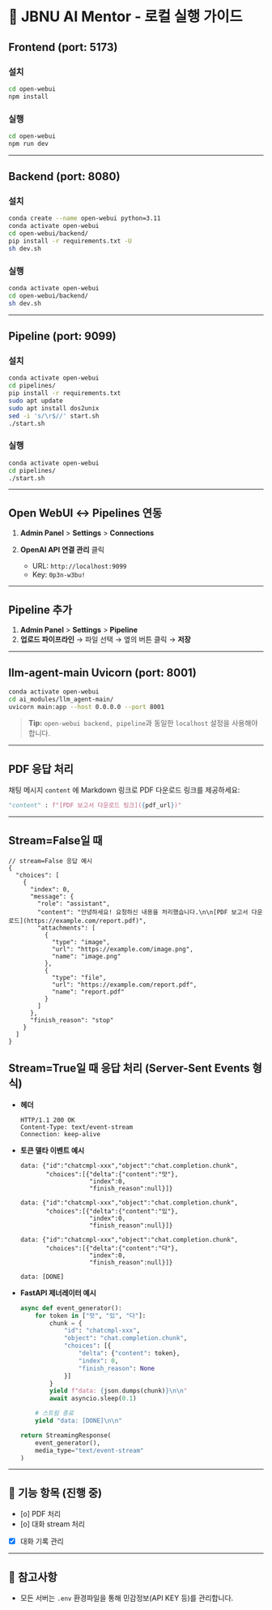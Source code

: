 
# 🤖 JBNU AI Mentor - 로컬 실행 가이드

## Frontend (port: 5173)

### 설치
```bash
cd open-webui
npm install
```

### 실행

```bash
cd open-webui
npm run dev
```

---

## Backend (port: 8080)

### 설치

```bash
conda create --name open-webui python=3.11
conda activate open-webui
cd open-webui/backend/
pip install -r requirements.txt -U
sh dev.sh
```

### 실행

```bash
conda activate open-webui
cd open-webui/backend/
sh dev.sh
```

---

## Pipeline (port: 9099)

### 설치

```bash
conda activate open-webui
cd pipelines/
pip install -r requirements.txt
sudo apt update
sudo apt install dos2unix
sed -i 's/\r$//' start.sh
./start.sh
```

### 실행

```bash
conda activate open-webui
cd pipelines/
./start.sh
```

---

## Open WebUI ↔ Pipelines 연동

1. **Admin Panel** > **Settings** > **Connections**
2. **OpenAI API 연결 관리** 클릭

   * URL: `http://localhost:9099`
   * Key: `0p3n-w3bu!`

---

## Pipeline 추가

1. **Admin Panel** > **Settings** > **Pipeline**
2. **업로드 파이프라인** → 파일 선택 → 옆의 버튼 클릭 → **저장**

---

## llm-agent-main Uvicorn (port: 8001)

```bash
conda activate open-webui
cd ai_modules/llm_agent-main/
uvicorn main:app --host 0.0.0.0 --port 8001
```

> **Tip:** `open-webui backend, pipeline`과 동일한 `localhost` 설정을 사용해야 합니다.

---

## PDF 응답 처리

채팅 메시지 `content` 에 Markdown 링크로 PDF 다운로드 링크를 제공하세요:

```python
"content" : f"[PDF 보고서 다운로드 링크]({pdf_url})"
```


---
## Stream=False일 때

```jsonc
// stream=False 응답 예시
{
  "choices": [
    {
      "index": 0,
      "message": {
        "role": "assistant",
        "content": "안녕하세요! 요청하신 내용을 처리했습니다.\n\n[PDF 보고서 다운로드](https://example.com/report.pdf)",
        "attachments": [
          {
            "type": "image",
            "url": "https://example.com/image.png",
            "name": "image.png"
          },
          {
            "type": "file",
            "url": "https://example.com/report.pdf",
            "name": "report.pdf"
          }
        ]
      },
      "finish_reason": "stop"
    }
  ]
}
```

## Stream=True일 때 응답 처리 (Server-Sent Events 형식)

* **헤더**

  ```
  HTTP/1.1 200 OK
  Content-Type: text/event-stream
  Connection: keep-alive
  ```

* **토큰 델타 이벤트 예시**

  ```http
  data: {"id":"chatcmpl-xxx","object":"chat.completion.chunk",
         "choices":[{"delta":{"content":"맛"},
                     "index":0,
                     "finish_reason":null}]}

  data: {"id":"chatcmpl-xxx","object":"chat.completion.chunk",
         "choices":[{"delta":{"content":"있"},
                     "index":0,
                     "finish_reason":null}]}

  data: {"id":"chatcmpl-xxx","object":"chat.completion.chunk",
         "choices":[{"delta":{"content":"다"},
                     "index":0,
                     "finish_reason":null}]}

  data: [DONE]
  ```

* **FastAPI 제너레이터 예시**

  ```python
  async def event_generator():
      for token in ["맛", "있", "다"]:
          chunk = {
              "id": "chatcmpl-xxx",
              "object": "chat.completion.chunk",
              "choices": [{
                  "delta": {"content": token},
                  "index": 0,
                  "finish_reason": None
              }]
          }
          yield f"data: {json.dumps(chunk)}\n\n"
          await asyncio.sleep(0.1)

      # 스트림 종료
      yield "data: [DONE]\n\n"
  ```

  ```python
  return StreamingResponse(
      event_generator(),
      media_type="text/event-stream"
  )
  ```





---

## 📄 기능 항목 (진행 중)

* [o] PDF 처리
* [o] 대화 stream 처리
* [x] 대화 기록 관리

---

## 🧼 참고사항

* 모든 서버는 `.env` 환경파일을 통해 민감정보(API KEY 등)를 관리합니다.
